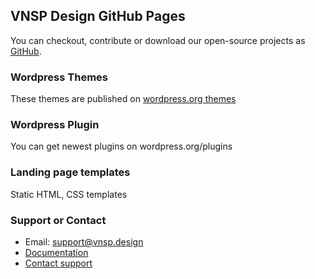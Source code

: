 ## VNSP Design GitHub Pages

You can checkout, contribute or download our open-source projects as [GitHub](https://github.com/vnspnet).

### Wordpress Themes

These themes are published on [wordpress.org themes](https://profiles.wordpress.org/vnsp/)

### Wordpress Plugin

You can get newest plugins on wordpress.org/plugins

### Landing page templates

Static HTML, CSS templates

### Support or Contact

- Email: <support@vnsp.design> 
- [Documentation](https://support.vnsp.net/)
- [Contact support](https://vnsp.net?p=contact)

